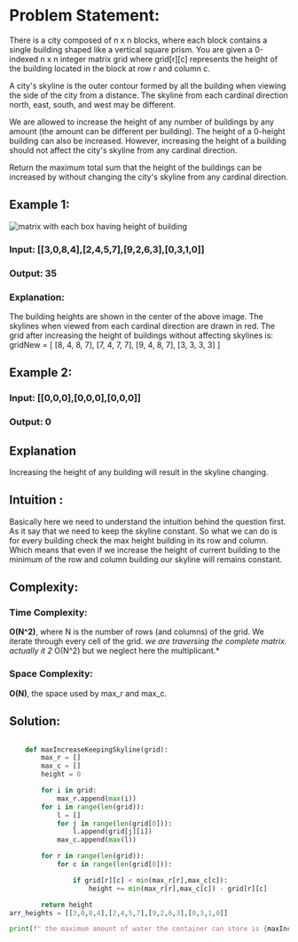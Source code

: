 # Problem Statement:

There is a city composed of n x n blocks, where each block contains a single building shaped like a vertical square prism. You are given a 0-indexed n x n integer matrix grid where grid[r][c] represents the height of the building located in the block at row r and column c.

A city's skyline is the outer contour formed by all the building when viewing the side of the city from a distance. The skyline from each cardinal direction north, east, south, and west may be different.

We are allowed to increase the height of any number of buildings by any amount (the amount can be different per building). The height of a 0-height building can also be increased. However, increasing the height of a building should not affect the city's skyline from any cardinal direction.

Return the maximum total sum that the height of the buildings can be increased by without changing the city's skyline from any cardinal direction.

## Example 1:

![matrix with each box having height of building](https://assets.leetcode.com/uploads/2021/06/21/807-ex1.png)

### Input: [[3,0,8,4],[2,4,5,7],[9,2,6,3],[0,3,1,0]]

### Output: 35

### Explanation:

The building heights are shown in the center of the above image.
The skylines when viewed from each cardinal direction are drawn in red.
The grid after increasing the height of buildings without affecting skylines is:
gridNew = [ [8, 4, 8, 7],
            [7, 4, 7, 7],
            [9, 4, 8, 7],
            [3, 3, 3, 3] ]

## Example 2:

### Input: [[0,0,0],[0,0,0],[0,0,0]]

### Output: 0

## Explanation
Increasing the height of any building will result in the skyline changing.

## Intuition :

Basically here we need to understand the intuition behind the question first.
As it say that we need to keep the skyline constant.
So what we can do is for every building check the max height building in its row and column.
Which means that even if we increase the height of current building to the minimum of the row and column building our skyline will remains constant.

## Complexity:
### Time Complexity:
**O(N^2)**, where N is the number of rows (and columns) of the grid. We iterate through every cell of the grid.
*we are traversing the complete matrix. actually it 2* O(N^2) but we neglect here the multiplicant.*

### Space Complexity:
**O(N)**, the space used by max_r and max_c.

## Solution:

```py

    def maxIncreaseKeepingSkyline(grid):
        max_r = []
        max_c = []
        height = 0

        for i in grid:
            max_r.append(max(i))
        for i in range(len(grid)):
            l = []
            for j in range(len(grid[0])):
                l.append(grid[j][i])
            max_c.append(max(l)) 

        for r in range(len(grid)):
            for c in range(len(grid[0])):

                if grid[r][c] < min(max_r[r],max_c[c]):
                    height += min(max_r[r],max_c[c]) - grid[r][c]

        return height  
arr_heights = [[3,0,8,4],[2,4,5,7],[9,2,6,3],[0,3,1,0]]

print(f" the maximum amount of water the container can store is {maxIncreaseKeepingSkyline(arr_heights)}")

